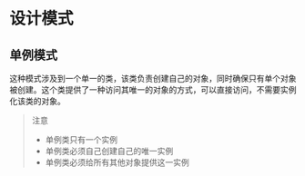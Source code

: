 # 设计模式

## 单例模式

这种模式涉及到一个单一的类，该类负责创建自己的对象，同时确保只有单个对象被创建。这个类提供了一种访问其唯一的对象的方式，可以直接访问，不需要实例化该类的对象。

> 注意
> + 单例类只有一个实例
> + 单例类必须自己创建自己的唯一实例
> + 单例类必须给所有其他对象提供这一实例


